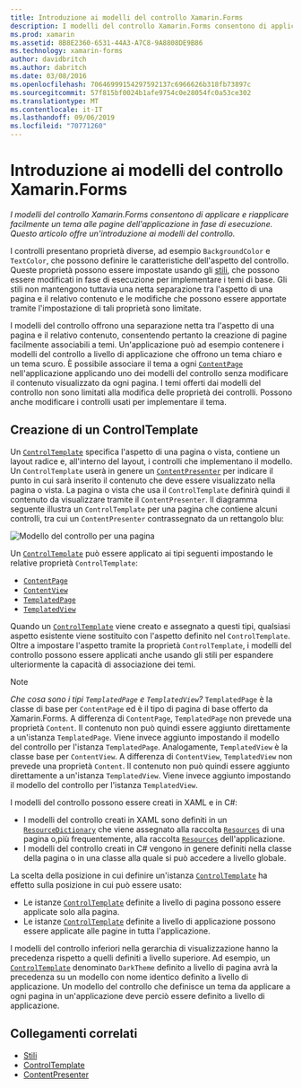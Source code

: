 ```yaml
---
title: Introduzione ai modelli del controllo Xamarin.Forms
description: I modelli del controllo Xamarin.Forms consentono di applicare e riapplicare facilmente un tema alle pagine dell'applicazione in fase di esecuzione. Questo articolo offre un'introduzione ai modelli del controllo.
ms.prod: xamarin
ms.assetid: 8B8E2360-6531-44A3-A7C8-9A8808DE9B86
ms.technology: xamarin-forms
author: davidbritch
ms.author: dabritch
ms.date: 03/08/2016
ms.openlocfilehash: 70646999154297592137c6966626b318fb73897c
ms.sourcegitcommit: 57f815bf0024b1afe9754c0e28054fc0a53ce302
ms.translationtype: MT
ms.contentlocale: it-IT
ms.lasthandoff: 09/06/2019
ms.locfileid: "70771260"
---
```

# <a name="introduction-to-xamarinforms-control-templates"></a>Introduzione ai modelli del controllo Xamarin.Forms

_I modelli del controllo Xamarin.Forms consentono di applicare e riapplicare facilmente un tema alle pagine dell'applicazione in fase di esecuzione. Questo articolo offre un'introduzione ai modelli del controllo._

I controlli presentano proprietà diverse, ad esempio `BackgroundColor` e `TextColor`, che possono definire le caratteristiche dell'aspetto del controllo. Queste proprietà possono essere impostate usando gli [stili](~/xamarin-forms/user-interface/styles/index.md), che possono essere modificati in fase di esecuzione per implementare i temi di base. Gli stili non mantengono tuttavia una netta separazione tra l'aspetto di una pagina e il relativo contenuto e le modifiche che possono essere apportate tramite l'impostazione di tali proprietà sono limitate.

I modelli del controllo offrono una separazione netta tra l'aspetto di una pagina e il relativo contenuto, consentendo pertanto la creazione di pagine facilmente associabili a temi. Un'applicazione può ad esempio contenere i modelli del controllo a livello di applicazione che offrono un tema chiaro e un tema scuro. È possibile associare il tema a ogni [`ContentPage`](xref:Xamarin.Forms.ContentPage) nell'applicazione applicando uno dei modelli del controllo senza modificare il contenuto visualizzato da ogni pagina. I temi offerti dai modelli del controllo non sono limitati alla modifica delle proprietà dei controlli. Possono anche modificare i controlli usati per implementare il tema.

## <a name="creating-a-controltemplate"></a>Creazione di un ControlTemplate

Un [`ControlTemplate`](xref:Xamarin.Forms.ControlTemplate) specifica l'aspetto di una pagina o vista, contiene un layout radice e, all'interno del layout, i controlli che implementano il modello. Un `ControlTemplate` userà in genere un [`ContentPresenter`](xref:Xamarin.Forms.ContentPresenter) per indicare il punto in cui sarà inserito il contenuto che deve essere visualizzato nella pagina o vista. La pagina o vista che usa il `ControlTemplate` definirà quindi il contenuto da visualizzare tramite il `ContentPresenter`. Il diagramma seguente illustra un `ControlTemplate` per una pagina che contiene alcuni controlli, tra cui un `ContentPresenter` contrassegnato da un rettangolo blu:

![](introduction-images/control-template.png "Modello del controllo per una pagina")

Un [`ControlTemplate`](xref:Xamarin.Forms.ControlTemplate) può essere applicato ai tipi seguenti impostando le relative proprietà `ControlTemplate`:

- [`ContentPage`](xref:Xamarin.Forms.ContentPage)
- [`ContentView`](xref:Xamarin.Forms.ContentView)
- [`TemplatedPage`](xref:Xamarin.Forms.TemplatedPage)
- [`TemplatedView`](xref:Xamarin.Forms.TemplatedView)

Quando un [`ControlTemplate`](xref:Xamarin.Forms.ControlTemplate) viene creato e assegnato a questi tipi, qualsiasi aspetto esistente viene sostituito con l'aspetto definito nel `ControlTemplate`. Oltre a impostare l'aspetto tramite la proprietà `ControlTemplate`, i modelli del controllo possono essere applicati anche usando gli stili per espandere ulteriormente la capacità di associazione dei temi.

> [!NOTE]
> *Che cosa sono i tipi `TemplatedPage` e `TemplatedView`?* `TemplatedPage` è la classe di base per `ContentPage` ed è il tipo di pagina di base offerto da Xamarin.Forms. A differenza di `ContentPage`, `TemplatedPage` non prevede una proprietà `Content`. Il contenuto non può quindi essere aggiunto direttamente a un'istanza `TemplatedPage`. Viene invece aggiunto impostando il modello del controllo per l'istanza `TemplatedPage`. Analogamente, `TemplatedView` è la classe base per `ContentView`. A differenza di `ContentView`, `TemplatedView` non prevede una proprietà `Content`. Il contenuto non può quindi essere aggiunto direttamente a un'istanza `TemplatedView`. Viene invece aggiunto impostando il modello del controllo per l'istanza `TemplatedView`.

I modelli del controllo possono essere creati in XAML e in C#:

- I modelli del controllo creati in XAML sono definiti in un [`ResourceDictionary`](xref:Xamarin.Forms.ResourceDictionary) che viene assegnato alla raccolta [`Resources`](xref:Xamarin.Forms.VisualElement.Resources) di una pagina o,più frequentemente, alla raccolta [`Resources`](xref:Xamarin.Forms.Application.Resources) dell'applicazione.
- I modelli del controllo creati in C# vengono in genere definiti nella classe della pagina o in una classe alla quale si può accedere a livello globale.

La scelta della posizione in cui definire un'istanza [`ControlTemplate`](xref:Xamarin.Forms.ControlTemplate) ha effetto sulla posizione in cui può essere usato:

- Le istanze [`ControlTemplate`](xref:Xamarin.Forms.ControlTemplate) definite a livello di pagina possono essere applicate solo alla pagina.
- Le istanze [`ControlTemplate`](xref:Xamarin.Forms.ControlTemplate) definite a livello di applicazione possono essere applicate alle pagine in tutta l'applicazione.

I modelli del controllo inferiori nella gerarchia di visualizzazione hanno la precedenza rispetto a quelli definiti a livello superiore. Ad esempio, un [`ControlTemplate`](xref:Xamarin.Forms.ControlTemplate) denominato `DarkTheme` definito a livello di pagina avrà la precedenza su un modello con nome identico definito a livello di applicazione. Un modello del controllo che definisce un tema da applicare a ogni pagina in un'applicazione deve perciò essere definito a livello di applicazione.

## <a name="related-links"></a>Collegamenti correlati

- [Stili](~/xamarin-forms/user-interface/styles/index.md)
- [ControlTemplate](xref:Xamarin.Forms.ControlTemplate)
- [ContentPresenter](xref:Xamarin.Forms.ContentPresenter)

